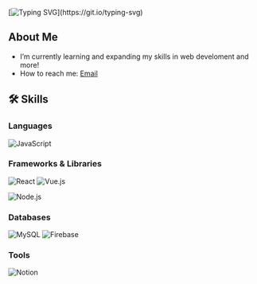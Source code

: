 [![Typing SVG](https://readme-typing-svg.demolab.com?font=Electrolize&pause=1000&center=true&vCenter=true&width=435&lines=HI%2C+there!+I'm+Suin.;who+feels+happy+in+Github!)](https://git.io/typing-svg)

## About Me
- I’m currently learning and expanding my skills in web develoment and more!
- How to reach me: [Email](mailto:suin10100@gmail.com)

## 🛠️ Skills

### Languages
![JavaScript](https://img.shields.io/badge/-JavaScript-F7DF1E?style=for-the-badge&logo=javascript&logoColor=black)

### Frameworks & Libraries
![React](https://img.shields.io/badge/-React-61DAFB?style=for-the-badge&logo=react&logoColor=white)
![Vue.js](https://img.shields.io/badge/-Vue.js-4FC08D?style=for-the-badge&logo=vue.js&logoColor=white)

![Node.js](https://img.shields.io/badge/-Node.js-339933?style=for-the-badge&logo=node.js&logoColor=white)

### Databases
![MySQL](https://img.shields.io/badge/-MySQL-4479A1?style=for-the-badge&logo=ㅡmysql&logoColor=white)
![Firebase](https://img.shields.io/badge/-Firebase-DD2C00?style=for-the-badge&logo=ㅡfirebase&logoColor=white)

### Tools
![Notion](https://img.shields.io/badge/-Notion-#000000?style=for-the-badge&logo=ㅡnotion&logoColor=white)
